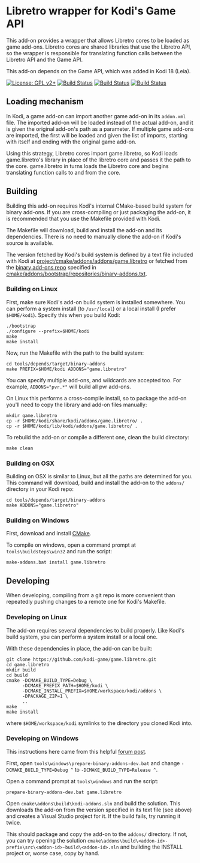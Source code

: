 # Libretro wrapper for Kodi's Game API

This add-on provides a wrapper that allows Libretro cores to be loaded as game add-ons. Libretro cores are shared libraries that use the Libretro API, so the wrapper is responsible for translating function calls between the Libretro API and the Game API.

This add-on depends on the Game API, which was added in Kodi 18 (Leia).

[![License: GPL v2+](https://img.shields.io/badge/License-GPL%20v2+-blue.svg)](LICENSE.md)
[![Build Status](https://travis-ci.org/kodi-game/game.libretro.svg?branch=Matrix)](https://travis-ci.org/kodi-game/game.libretro/branches)
[![Build Status](https://dev.azure.com/teamkodi/kodi-game/_apis/build/status/kodi-game.game.libretro?branchName=Matrix)](https://dev.azure.com/teamkodi/kodi-game/_build/latest?definitionId=25&branchName=Matrix)
[![Build Status](https://jenkins.kodi.tv/view/Addons/job/kodi-game/job/game.libretro/job/Matrix/badge/icon)](https://jenkins.kodi.tv/blue/organizations/jenkins/kodi-game%2Fgame.libretro/branches/)
<!--- [![Build Status](https://ci.appveyor.com/api/projects/status/github/kodi-game/game.libretro?svg=true)](https://ci.appveyor.com/project/kodi-game/game-libretro) -->

## Loading mechanism

In Kodi, a game add-on can import another game add-on in its `addon.xml` file. The imported add-on will be loaded instead of the actual add-on, and it is given the original add-on's path as a parameter. If multiple game add-ons are imported, the first will be loaded and given the list of imports, starting with itself and ending with the original game add-on.

Using this strategy, Libretro cores import game.libretro, so Kodi loads game.libretro's library in place of the libretro core and passes it the path to the core. game.libretro in turns loads the Libretro core and begins translating function calls to and from the core.

## Building

Building this add-on requires Kodi's internal CMake-based build system for binary add-ons. If you are cross-compiling or just packaging the add-on, it is recommended that you use the Makefile provided with Kodi.

The Makefile will download, build and install the add-on and its dependencies. There is no need to manually clone the add-on if Kodi's source is available.

The version fetched by Kodi's build system is defined by a text file included with Kodi at [project/cmake/addons/addons/game.libretro](https://github.com/garbear/xbmc/tree/retroplayer-15.2/project/cmake/addons/addons/game.libretro) or fetched from the [binary add-ons repo](https://github.com/xbmc/repo-binary-addons) specified in [cmake/addons/bootstrap/repositories/binary-addons.txt](https://github.com/xbmc/xbmc/blob/master/cmake/addons/bootstrap/repositories/binary-addons.txt).

### Building on Linux

First, make sure Kodi's add-on build system is installed somewhere. You can perform a system install (to `/usr/local`) or a local install (I prefer `$HOME/kodi`). Specify this when you build Kodi:

```shell
./bootstrap
./configure --prefix=$HOME/kodi
make
make install
```

Now, run the Makefile with the path to the build system:

```shell
cd tools/depends/target/binary-addons
make PREFIX=$HOME/kodi ADDONS="game.libretro"
```

You can specify multiple add-ons, and wildcards are accepted too. For example, `ADDONS="pvr.*"` will build all pvr add-ons.

On Linux this performs a cross-compile install, so to package the add-on you'll need to copy the library and add-on files manually:

```shell
mkdir game.libretro
cp -r $HOME/kodi/share/kodi/addons/game.libretro/ .
cp -r $HOME/kodi/lib/kodi/addons/game.libretro/ .
```

To rebuild the add-on or compile a different one, clean the build directory:

```shell
make clean
```

### Building on OSX

Building on OSX is similar to Linux, but all the paths are determined for you. This command will download, build and install the add-on to the `addons/` directory in your Kodi repo:

```shell
cd tools/depends/target/binary-addons
make ADDONS="game.libretro"
```

### Building on Windows

First, download and install [CMake](http://www.cmake.org/download/).

To compile on windows, open a command prompt at `tools\buildsteps\win32` and run the script:

```
make-addons.bat install game.libretro
```

## Developing

When developing, compiling from a git repo is more convenient than repeatedly pushing changes to a remote one for Kodi's Makefile.

### Developing on Linux

The add-on requires several dependencies to build properly. Like Kodi's build system, you can perform a system install or a local one.

With these dependencies in place, the add-on can be built:

```shell
git clone https://github.com/kodi-game/game.libretro.git
cd game.libretro
mkdir build
cd build
cmake -DCMAKE_BUILD_TYPE=Debug \
      -DCMAKE_PREFIX_PATH=$HOME/kodi \
      -DCMAKE_INSTALL_PREFIX=$HOME/workspace/kodi/addons \
      -DPACKAGE_ZIP=1 \
      ..
make
make install
```

where `$HOME/workspace/kodi` symlinks to the directory you cloned Kodi into.

### Developing on Windows

This instructions here came from this helpful [forum post](http://forum.kodi.tv/showthread.php?tid=173361&pid=2097898#pid2097898).

First, open `tools\windows\prepare-binary-addons-dev.bat` and change `-DCMAKE_BUILD_TYPE=Debug ^` to `-DCMAKE_BUILD_TYPE=Release ^`.

Open a command prompt at `tools\windows` and run the script:

```shell
prepare-binary-addons-dev.bat game.libretro
```

Open `cmake\addons\build\kodi-addons.sln` and build the solution. This downloads the add-on from the version specified in its text file (see above) and creates a Visual Studio project for it. If the build fails, try running it twice.

This should package and copy the add-on to the `addons/` directory. If not, you can try opening the solution `cmake\addons\build\<addon-id>-prefix\src\<addon-id>-build\<addon-id>.sln` and building the INSTALL project or, worse case, copy by hand.
